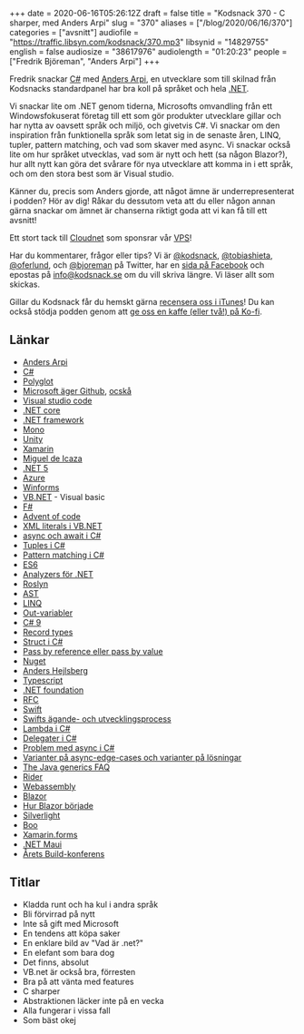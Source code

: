 +++
date = 2020-06-16T05:26:12Z
draft = false
title = "Kodsnack 370 - C sharper, med Anders Arpi"
slug = "370"
aliases = ["/blog/2020/06/16/370"]
categories = ["avsnitt"]
audiofile = "https://traffic.libsyn.com/kodsnack/370.mp3"
libsynid = "14829755"
english = false
audiosize = "38617976"
audiolength = "01:20:23"
people = ["Fredrik Björeman", "Anders Arpi"]
+++

Fredrik snackar [C#](https://en.wikipedia.org/wiki/C_Sharp_%28programming_language%29) med [Anders Arpi](https://www.linkedin.com/in/anders-arpi-423a4a69/?originalSubdomain=se), en utvecklare som till skilnad från Kodsnacks standardpanel har bra koll på språket och hela [.NET](https://en.wikipedia.org/wiki/.NET_Framework).

Vi snackar lite om .NET genom tiderna, Microsofts omvandling från ett Windowsfokuserat företag till ett som gör produkter utvecklare gillar och har nytta av oavsett språk och miljö, och givetvis C#. Vi snackar om den inspiration från funktionella språk som letat sig in de senaste åren, LINQ, tupler, pattern matching, och vad som skaver med async. Vi snackar också lite om hur språket utvecklas, vad som är nytt och hett (sa någon Blazor?), hur allt nytt kan göra det svårare för nya utvecklare att komma in i ett språk, och om den stora best som är Visual studio. 

Känner du, precis som Anders gjorde, att något ämne är underrepresenterat i podden? Hör av dig! Råkar du dessutom veta att du eller någon annan gärna snackar om ämnet är chanserna riktigt goda att vi kan få till ett avsnitt!

Ett stort tack till [Cloudnet](http://www.cloudnet.se) som sponsrar vår [VPS](http://en.wikipedia.org/wiki/Virtual_private_server)!

Har du kommentarer, frågor eller tips? Vi är [@kodsnack](https://www.twitter.com/kodsnack), [@tobiashieta](https://www.twitter.com/tobiashieta), [@oferlund](https://www.twitter.com/oferlund), och [@bjoreman](https://www.twitter.com/bjoreman) på Twitter, har en [sida på Facebook](https://www.facebook.com/kodsnack) och epostas på [info@kodsnack.se](mailto:info@kodsnack.se) om du vill skriva längre. Vi läser allt som skickas.

Gillar du Kodsnack får du hemskt gärna [recensera oss i iTunes](http://itunes.apple.com/se/podcast/kodsnack/id561631498?l=en)! Du kan också stödja podden genom att <a href="https://ko-fi.com/kodsnack" rel="payment">ge oss en kaffe (eller två!) på Ko-fi</a>.

## Länkar ##
* [Anders Arpi](https://www.linkedin.com/in/anders-arpi-423a4a69/?originalSubdomain=se)
* [C#](https://en.wikipedia.org/wiki/C_Sharp_%28programming_language%29)
* [Polyglot](https://en.wikipedia.org/wiki/Multilingualism#In_individuals)
* [Microsoft äger Github](https://en.wikipedia.org/wiki/GitHub#Acquisition_by_Microsoft), [ocskå](https://en.wikipedia.org/wiki/List_of_mergers_and_acquisitions_by_Microsoft)
* [Visual studio code](https://en.wikipedia.org/wiki/Visual_Studio_Code)
* [.NET core](https://en.wikipedia.org/wiki/.NET_Core)
* [.NET framework](https://en.wikipedia.org/wiki/.NET_Framework)
* [Mono](https://en.wikipedia.org/wiki/Mono_%28software%29)
* [Unity](https://en.wikipedia.org/wiki/Unity_%28game_engine%29)
* [Xamarin](https://en.wikipedia.org/wiki/Xamarin)
* [Miguel de Icaza](https://en.wikipedia.org/wiki/Miguel_de_Icaza)
* [.NET 5](https://devblogs.microsoft.com/dotnet/introducing-net-5/)
* [Azure](https://en.wikipedia.org/wiki/Microsoft_Azure)
* [Winforms](https://en.wikipedia.org/wiki/Windows_Forms)
* [VB.NET](https://en.wikipedia.org/wiki/Visual_Basic_.NET) - Visual basic
* [F#](https://en.wikipedia.org/wiki/F_Sharp_%28programming_language%29)
* [Advent of code](https://adventofcode.com/)
* [XML literals i VB.NET](https://docs.microsoft.com/en-us/dotnet/visual-basic/programming-guide/language-features/xml/xml-literals-overview)
* [async och await i C#](https://docs.microsoft.com/en-us/dotnet/csharp/programming-guide/concepts/async/)
* [Tuples i C#](https://docs.microsoft.com/en-us/dotnet/csharp/tuples)
* [Pattern matching i C#](https://docs.microsoft.com/en-us/dotnet/csharp/pattern-matching)
* [ES6](http://es6-features.org/#Constants)
* [Analyzers för .NET](https://docs.microsoft.com/en-us/dotnet/standard/analyzers/)
* [Roslyn](https://en.wikipedia.org/wiki/Roslyn_%28compiler%29)
* [AST](https://en.wikipedia.org/wiki/Abstract_syntax_tree)
* [LINQ](https://docs.microsoft.com/en-us/dotnet/standard/using-linq)
* [Out-variabler](https://docs.microsoft.com/en-us/dotnet/csharp/language-reference/keywords/out-parameter-modifier)
* [C# 9](https://devblogs.microsoft.com/dotnet/welcome-to-c-9-0/)
* [Record types](https://www.stevefenton.co.uk/2020/05/csharp-9-record-types/)
* [Struct i C#](https://docs.microsoft.com/en-us/dotnet/csharp/programming-guide/classes-and-structs/)
* [Pass by reference eller pass by value](https://docs.microsoft.com/en-us/dotnet/csharp/programming-guide/classes-and-structs/passing-parameters)
* [Nuget](https://en.wikipedia.org/wiki/NuGet)
* [Anders Hejlsberg](https://en.wikipedia.org/wiki/Anders_Hejlsberg)
* [Typescript](https://en.wikipedia.org/wiki/TypeScript)
* [.NET foundation](https://en.wikipedia.org/wiki/.NET_Foundation)
* [RFC](https://en.wikipedia.org/wiki/Request_for_Comments)
* [Swift](https://en.wikipedia.org/wiki/Swift_%28programming_language%29)
* [Swifts ägande- och utvecklingsprocess](https://swift.org/contributing/#participating-in-the-swift-evolution-process)
* [Lambda i C#](https://docs.microsoft.com/en-us/dotnet/csharp/programming-guide/statements-expressions-operators/lambda-expressions)
* [Delegater i C#](https://docs.microsoft.com/en-us/dotnet/csharp/tour-of-csharp/delegates)
* [Problem med async i C#](https://markheath.net/post/async-antipatterns)
* [Varianter på async-edge-cases och varianter på lösningar](https://gist.github.com/jonlabelle/841146854b23b305b50fa5542f84b20c)
* [The Java generics FAQ](http://www.angelikalanger.com/GenericsFAQ/JavaGenericsFAQ.html)
* [Rider](https://www.jetbrains.com/rider/)
* [Webassembly](https://en.wikipedia.org/wiki/WebAssembly)
* [Blazor](https://www.youtube.com/watch?v=MiLAE6HMr10&feature=youtu.be&t=31m45s)
* [Hur Blazor började](https://www.youtube.com/watch?v=MiLAE6HMr10&feature=youtu.be&t=31m45s)
* [Silverlight](https://en.wikipedia.org/wiki/Microsoft_Silverlight)
* [Boo](https://en.wikipedia.org/wiki/Boo_%28programming_language%29)
* [Xamarin.forms](https://en.wikipedia.org/wiki/Xamarin#Xamarin.Forms)
* [.NET Maui](https://devblogs.microsoft.com/dotnet/introducing-net-multi-platform-app-ui/)
* [Årets Build-konferens](https://mybuild.microsoft.com/)

## Titlar ##
* Kladda runt och ha kul i andra språk
* Bli förvirrad på nytt
* Inte så gift med Microsoft
* En tendens att köpa saker
* En enklare bild av "Vad är .net?"
* En elefant som bara dog
* Det finns, absolut
* VB.net är också bra, förresten
* Bra på att vänta med features
* C sharper
* Abstraktionen läcker inte på en vecka
* Alla fungerar i vissa fall
* Som bäst okej